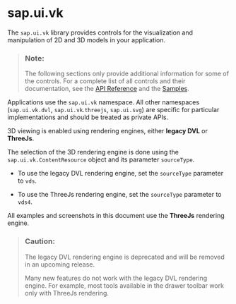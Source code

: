 <!-- loio9be7f960a39748c9b95c3711fb0e52a9 -->

# sap.ui.vk

The `sap.ui.vk` library provides controls for the visualization and manipulation of 2D and 3D models in your application.

> ### Note:  
> The following sections only provide additional information for some of the controls. For a complete list of all controls and their documentation, see the [API Reference](https://ui5.sap.com/#/api) and the [Samples](https://ui5.sap.com/#/controls). 

Applications use the `sap.ui.vk` namespace. All other namespaces \(`sap.ui.vk.dvl`, `sap.ui.vk`.`threejs`, `sap.ui.svg`\) are specific for particular implementations and should be treated as private APIs.

3D viewing is enabled using rendering engines, either **legacy DVL** or **ThreeJs**.

The selection of the 3D rendering engine is done using the `sap.ui.vk.ContentResource` object and its parameter `sourceType`.

-   To use the legacy DVL rendering engine, set the `sourceType` parameter to `vds`.

-   To use the ThreeJs rendering engine, set the `sourceType` parameter to `vds4`.


All examples and screenshots in this document use the **ThreeJs** rendering engine.

> ### Caution:  
> The legacy DVL rendering engine is deprecated and will be removed in an upcoming release.
> 
> Many new features do not work with the legacy DVL rendering engine. For example, most tools available in the drawer toolbar work only with ThreeJs rendering.

